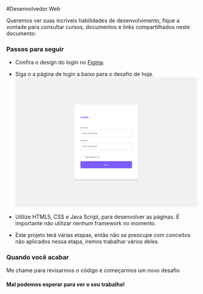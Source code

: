 #Desenvolvedor Web

Queremos ver suas incríveis habilidades de desenvolvimento, fique a vontade para consultar cursos, documentos e links compartilhados neste documento:

### Passos para seguir

* Confira o design do login no [Figma](https://www.figma.com/file/b0qNj9YWkakKR3LFJktB7m/Praticando?node-id=0%3A1).

* Siga o a página de login a baixo para o desafio de hoje.
  ![imagem da tela de login](images/login.png)
  
* Utilize HTML5, CSS e Java Script, para desenvolver as páginas. É importante não utilizar nenhum framework no momento. 

* Este projeto terá várias etapas, então não se preocupe com conceitos não aplicados nessa etapa, iremos trabalhar vários deles.

### Quando você acabar
Me chame para revisarmos o código e começarmos um novo desafio

#### Mal podemos esperar para ver o seu trabalho!
 
